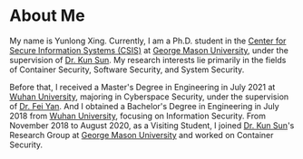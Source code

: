 # About Me

My name is Yunlong Xing. Currently, I am a Ph.D. student in the [Center for Secure Information Systems (CSIS)][Center for Secure Information Systems (CSIS)] at [George Mason University][George Mason University], under the supervision of [Dr. Kun Sun][Dr. Kun Sun]. My research interests lie primarily in the fields of Container Security, Software Security, and System Security.

Before that, I received a Master's Degree in Engineering in July 2021 at [Wuhan University][Wuhan University], majoring in Cyberspace Security, under the supervision of [Dr. Fei Yan][Dr. Fei Yan]. And I obtained a Bachelor's Degree in Engineering in July 2018 from [Wuhan University][Wuhan University], focusing on Information Security. From November 2018 to August 2020, as a Visiting Student, I joined [Dr. Kun Sun][Dr. Kun Sun]'s Research Group at [George Mason University][George Mason University] and worked on Container Security.

[Center for Secure Information Systems (CSIS)]: https://csis.gmu.edu/
[George Mason University]: https://www2.gmu.edu/
[Dr. Kun Sun]: https://csis.gmu.edu/ksun/
[Dr. Fei Yan]: https://cse.whu.edu.cn/info/1255/4671.htm
[Wuhan University]: https://en.whu.edu.cn/
